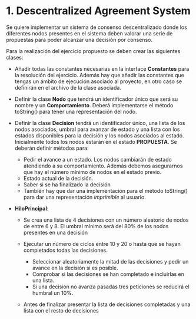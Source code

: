 # 1. Descentralized Agreement System

Se quiere implementar un sistema de consenso descentralizado donde los diferentes nodos presentes en el sistema deben valorar una serie de propuestas para poder alcanzar una decisión por consenso.

Para la realización del ejercicio propuesto se deben crear las siguientes clases:

- Añadir todas las constantes necesarias en la interface **Constantes**  para la resolución del ejercicio. Además hay que añadir las constantes que tengas un ámbito de ejecución asociado al proyecto, en otro caso se definirán en el archivo de la clase asociada.
- Definir la clase  **Nodo**  que tendrá un identificador único que será su nombre y un  **Comportamiento**. Deberá implementarse el método toString()  para tener una representación del nodo.
- Definir la clase  **Decision**  tendrá un identificador único, una lista de los nodos asociados, umbral para avanzar de estado y una lista con los estados disponibles para la decisión y los nodos asociados al estado. Inicialmente todos los nodos estarán en el estado  **PROPUESTA**. Se deberán definir métodos para:

    - Pedir el avance a un estado. Los nodos cambiarán de estado atendiendo a su comportamiento. Además debemos asegurarnos que hay el número mínimo de nodos en el estado previo.
    - Estado actual de la decisión.
    - Saber si se ha finalizado la decisión
    - También hay que dar una implementación para el método toString() para dar una representación _imprimible_ al usuario.


- **HiloPrincipal**:

  - Se crea una lista de 4 decisiones con un número aleatorio de nodos de entre 6 y 8. El umbral mínimo será del 80% de los nodos presentes en una decisión
  - Ejecutar un número de ciclos entre 10 y 20 o hasta que se hayan completados todas las decisiones.

    - Seleccionar aleatoriamente la mitad de las decisiones y pedir un avance en la decisión si es posible.
    - Comprobar si las decisiones se han completado e incluirlas en una lista.
    - Si una decisión no avanza pasadas tres peticiones se reducirá el humbral un 10%.
  - Antes de finalizar presentar la lista de decisiones completadas y una lista con el resto de decisiones